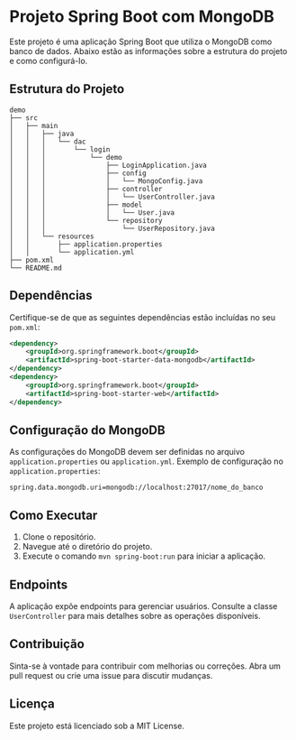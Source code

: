# Projeto Spring Boot com MongoDB

Este projeto é uma aplicação Spring Boot que utiliza o MongoDB como banco de dados. Abaixo estão as informações sobre a estrutura do projeto e como configurá-lo.

## Estrutura do Projeto

```
demo
├── src
│   ├── main
│   │   ├── java
│   │   │   └── dac
│   │   │       └── login
│   │   │           └── demo
│   │   │               ├── LoginApplication.java
│   │   │               ├── config
│   │   │               │   └── MongoConfig.java
│   │   │               ├── controller
│   │   │               │   └── UserController.java
│   │   │               ├── model
│   │   │               │   └── User.java
│   │   │               └── repository
│   │   │                   └── UserRepository.java
│   │   └── resources
│   │       ├── application.properties
│   │       └── application.yml
├── pom.xml
└── README.md
```

## Dependências

Certifique-se de que as seguintes dependências estão incluídas no seu `pom.xml`:

```xml
<dependency>
    <groupId>org.springframework.boot</groupId>
    <artifactId>spring-boot-starter-data-mongodb</artifactId>
</dependency>
<dependency>
    <groupId>org.springframework.boot</groupId>
    <artifactId>spring-boot-starter-web</artifactId>
</dependency>
```

## Configuração do MongoDB

As configurações do MongoDB devem ser definidas no arquivo `application.properties` ou `application.yml`. Exemplo de configuração no `application.properties`:

```
spring.data.mongodb.uri=mongodb://localhost:27017/nome_do_banco
```

## Como Executar

1. Clone o repositório.
2. Navegue até o diretório do projeto.
3. Execute o comando `mvn spring-boot:run` para iniciar a aplicação.

## Endpoints

A aplicação expõe endpoints para gerenciar usuários. Consulte a classe `UserController` para mais detalhes sobre as operações disponíveis.

## Contribuição

Sinta-se à vontade para contribuir com melhorias ou correções. Abra um pull request ou crie uma issue para discutir mudanças.

## Licença

Este projeto está licenciado sob a MIT License.